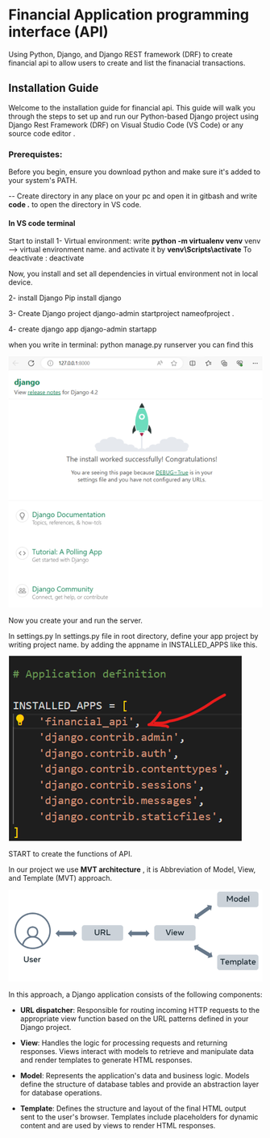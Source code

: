 # Financial Application programming interface (API)
Using Python, Django, and Django REST framework (DRF) to create financial api to allow users to create and list the finanacial transactions. 

## Installation Guide 
Welcome to the installation guide for financial api. This guide will walk you through the steps to set up and run our Python-based Django project using Django Rest Framework (DRF) on Visual Studio Code (VS Code) or any source code editor .

### Prerequistes:
Before you begin, ensure you download python and make sure it's added to your system's PATH.

-- Create directory in any place on your pc and open it in gitbash and write **code .** to open the directory in VS code.

#### In VS code terminal 
Start to install 
1- Virtual environment:
write **python -m virtualenv venv** venv --> virtual environment name.
and activate it by **venv\Scripts\activate**
To deactivate :
deactivate

Now, you install and set all dependencies in virtual environment not in local device.

2- install Django 
Pip install django

3- Create Django project
django-admin startproject nameofproject .
 
4- create django app
  django-admin startapp <nameofapp>

when you write in terminal:
python manage.py runserver 
you can find this

<img src="1- runserver.png">

Now you create your and run the server.

In settings.py In settings.py file in root directory, define your app project by writing project name.
by adding the appname in INSTALLED_APPS 
like this.


<img src="2- app configuration in settings.py file.png">



START to create the functions of API.

In our project we use **MVT architecture** , it is Abbreviation of Model, View, and Template (MVT) approach.


<img src="3- MVT architecture .png">


In this approach, a Django application consists of the following components:

- **URL dispatcher**: Responsible for routing incoming HTTP requests to the appropriate view function based on the URL patterns defined in your Django project.

- **View**: Handles the logic for processing requests and returning responses. Views interact with models to retrieve and manipulate data and render templates to generate HTML responses.

- **Model**: Represents the application's data and business logic. Models define the structure of database tables and provide an abstraction layer for database operations.

- **Template**: Defines the structure and layout of the final HTML output sent to the user's browser. Templates include placeholders for dynamic content and are used by views to render HTML responses.


